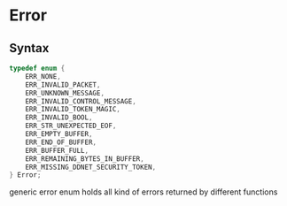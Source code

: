 # Error

## Syntax

```C
typedef enum {
	ERR_NONE,
	ERR_INVALID_PACKET,
	ERR_UNKNOWN_MESSAGE,
	ERR_INVALID_CONTROL_MESSAGE,
	ERR_INVALID_TOKEN_MAGIC,
	ERR_INVALID_BOOL,
	ERR_STR_UNEXPECTED_EOF,
	ERR_EMPTY_BUFFER,
	ERR_END_OF_BUFFER,
	ERR_BUFFER_FULL,
	ERR_REMAINING_BYTES_IN_BUFFER,
	ERR_MISSING_DDNET_SECURITY_TOKEN,
} Error;
```

generic error enum
holds all kind of errors returned
by different functions

